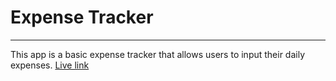 # Expense Tracker
---
This app is a basic expense tracker that allows users to input their daily expenses.
[Live link](https://expense-tracker-intensive.herokuapp.com/api/auth/signup)

